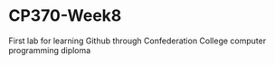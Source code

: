# CP370-Week8
First lab for learning Github through Confederation College computer programming diploma
